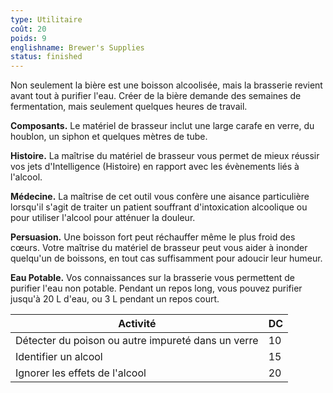 ```yaml
---
type: Utilitaire
coût: 20
poids: 9
englishname: Brewer's Supplies
status: finished
---
```

Non seulement la bière est une boisson alcoolisée, mais la brasserie revient avant tout à purifier l'eau. Créer de la bière demande des semaines de fermentation, mais seulement quelques heures de travail.

__Composants.__ Le matériel de brasseur inclut une large carafe en verre, du houblon, un siphon et quelques mètres de tube.

__Histoire.__ La maîtrise du matériel de brasseur vous permet de mieux réussir vos jets d'Intelligence (Histoire) en rapport avec les évènements liés à l'alcool.

__Médecine.__ La maîtrise de cet outil vous confère une aisance particulière lorsqu'il s'agit de traiter un patient souffrant d'intoxication alcoolique ou pour utiliser l'alcool pour atténuer la douleur.

__Persuasion.__ Une boisson fort peut réchauffer même le plus froid des cœurs. Votre maîtrise du matériel de brasseur peut vous aider à inonder quelqu'un de boissons, en tout cas suffisamment pour adoucir leur humeur.

__Eau Potable.__ Vos connaissances sur la brasserie vous permettent de purifier l'eau non potable. Pendant un repos long, vous pouvez purifier jusqu'à 20 L d'eau, ou 3 L pendant un repos court.

| Activité                                           | DC  |
| -------------------------------------------------- | --- |
| Détecter du poison ou autre impureté dans un verre | 10  |
| Identifier un alcool                               | 15  |
| Ignorer les effets de l'alcool                     | 20  |